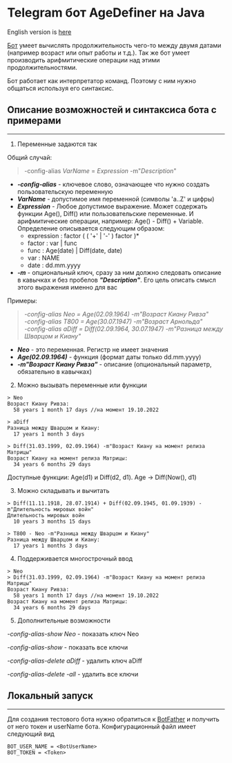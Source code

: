 # Telegram бот AgeDefiner на Java

English version is [here](README.en.md)

[Бот](https://t.me/AgeDefinerBot) умеет вычислять продолжительность чего-то между двумя датами (например возраст или опыт работы и т.д.).
Так же бот умеет производить арифмитические операции над этими продолжительностями.

Бот работает как интерпретатор команд. Поэтому с ним нужно общаться используя его синтаксис.

## Описание возможностей и синтаксиса бота с примерами

---

1) Переменные задаются так

Общий случай:

> -config-alias _VarName_ = _Expression_ -m"_Description_"

- ***-config-alias*** - ключевое слово, означающее что нужно создать пользовательскую переменную <br>
- ***VarName*** - допустимое имя переменной (символы 'a..Z' и цифры) <br>
- ***Expression*** - Любое допустимое выражение. Может содержать функции Age(), Diff() или пользовательские переменные.
И арифмитические операции, например: Age() - Diff() + Variable. Определение описывается следующим образом:
  - expression : factor ( ( '+' | '-' ) factor )*
  - factor     : var | func
  - func       : Age(date) | Diff(date, date)
  - var        : NAME
  - date       : dd.mm.yyyy
- ***-m*** - опциональный ключ, сразу за ним должно следовать описание в кавычках и без пробелов ***"Description"***.
Его цель описать смысл этого выражения именно для вас <br>

Примеры:

>_-config-alias Neo = Age(02.09.1964) -m"Возраст Киану Ривза"_ <br>
_-config-alias T800 = Age(30.07.1947) -m"Возраст Арнольда"_ <br>
_-config-alias aDiff = Diff(02.09.1964, 30.07.1947) -m"Разница между Шварцом и Киану"_
   
- ***Neo*** - это переменная. Регистр не имеет значения <br>
- ***Age(02.09.1964)*** - функция (формат даты только dd.mm.yyyy) <br>
- ***-m"Возраст Киану Ривза"*** - описание (опциональный параметр, обязательно в кавычках)

2) Можно вызывать переменные или функции

````
> Neo
Возраст Киану Ривза:
  58 years 1 month 17 days //на момент 19.10.2022
````

````
> aDiff
Разница между Шварцом и Киану:
  17 years 1 month 3 days
````

````
> Diff(31.03.1999, 02.09.1964) -m"Возраст Киану на момент релиза Матрицы"
Возраст Киану на момент релиза Матрицы:
  34 years 6 months 29 days
````
Доступные функции: Age(d1) и Diff(d2, d1). Age -> Diff(Now(), d1)

3) Можно складывать и вычитать
````
> Diff(11.11.1918, 28.07.1914) + Diff(02.09.1945, 01.09.1939) -m"Длительность мировых войн"
Длительность мировых войн
  10 years 3 months 15 days
````

````
> T800 - Neo -m"Разница между Шварцом и Киану"
Разница между Шварцом и Киану:
  17 years 1 months 3 days
````

4) Поддерживается многострочный ввод
````
> Neo
> Diff(31.03.1999, 02.09.1964) -m"Возраст Киану на момент релиза Матрицы"
Возраст Киану Ривза:
  58 years 1 month 17 days //на момент 19.10.2022
Возраст Киану на момент релиза Матрицы:
  34 years 6 months 29 days
````

5) Дополнительные возможности

_-config-alias-show Neo_ - показать ключ Neo
   
_-config-alias-show_ - показать все ключи

_-config-alias-delete aDiff_ - удалить ключ aDiff

_-config-alias-delete -all_ - удалить все ключи

## Локальный запуск

---

Для создания тестового бота нужно обратиться к [BotFather](https://t.me/BotFather) и получить от него токен и userName бота.
Конфигурационный файл имеет следующий вид

````
BOT_USER_NAME = <BotUserName>
BOT_TOKEN = <Token>
````
